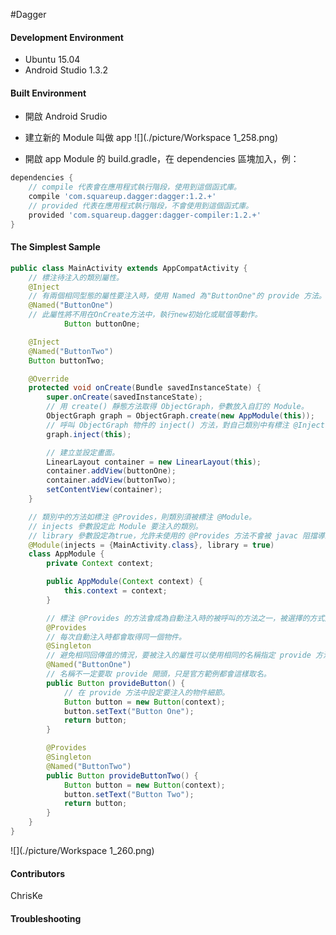 #Dagger

#### Development Environment
- Ubuntu 15.04
- Android Studio 1.3.2

#### Built Environment
- 開啟 Android Srudio 
- 建立新的 Module 叫做 app
![](./picture/Workspace 1_258.png)

- 開啟 app Module 的 build.gradle，在 dependencies 區塊加入，例：
```gradle
dependencies {
    // compile 代表會在應用程式執行階段，使用到這個函式庫。
    compile 'com.squareup.dagger:dagger:1.2.+'
    // provided 代表在應用程式執行階段，不會使用到這個函式庫。
    provided 'com.squareup.dagger:dagger-compiler:1.2.+'
}
```

#### The Simplest Sample
```java
public class MainActivity extends AppCompatActivity {
    // 標注待注入的類別屬性。
    @Inject
    // 有兩個相同型態的屬性要注入時，使用 Named 為"ButtonOne"的 provide 方法。
    @Named("ButtonOne")
    // 此屬性將不用在OnCreate方法中，執行new初始化或賦值等動作。
            Button buttonOne;

    @Inject
    @Named("ButtonTwo")
    Button buttonTwo;

    @Override
    protected void onCreate(Bundle savedInstanceState) {
        super.onCreate(savedInstanceState);
        // 用 create() 靜態方法取得 ObjectGraph，參數放入自訂的 Module。
        ObjectGraph graph = ObjectGraph.create(new AppModule(this));
        // 呼叫 ObjectGraph 物件的 inject() 方法，對自己類別中有標注 @Inject 的屬性做注入。
        graph.inject(this);

        // 建立並設定畫面。
        LinearLayout container = new LinearLayout(this);
        container.addView(buttonOne);
        container.addView(buttonTwo);
        setContentView(container);
    }

    // 類別中的方法如標注 @Provides，則類別須被標注 @Module。
    // injects 參數設定此 Module 要注入的類別。
    // library 參數設定為true，允許未使用的 @Provides 方法不會被 javac 阻擋導致編譯失敗。
    @Module(injects = {MainActivity.class}, library = true)
    class AppModule {
        private Context context;

        public AppModule(Context context) {
            this.context = context;
        }

        // 標注 @Provides 的方法會成為自動注入時的被呼叫的方法之一，被選擇的方式是透過回傳值自動判斷。
        @Provides
        // 每次自動注入時都會取得同一個物件。
        @Singleton
        // 避免相同回傳值的情況，要被注入的屬性可以使用相同的名稱指定 provide 方法。
        @Named("ButtonOne")
        // 名稱不一定要取 provide 開頭，只是官方範例都會這樣取名。
        public Button provideButton() {
            // 在 provide 方法中設定要注入的物件細節。
            Button button = new Button(context);
            button.setText("Button One");
            return button;
        }

        @Provides
        @Singleton
        @Named("ButtonTwo")
        public Button provideButtonTwo() {
            Button button = new Button(context);
            button.setText("Button Two");
            return button;
        }
    }
}
```

![](./picture/Workspace 1_260.png)

#### Contributors
ChrisKe

#### Troubleshooting
